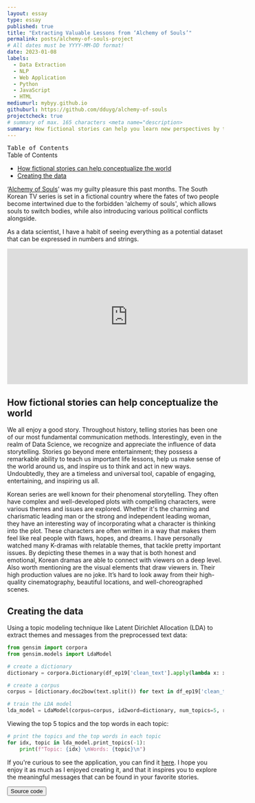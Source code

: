 ```yaml
---
layout: essay
type: essay
published: true
title: "Extracting Valuable Lessons from ‘Alchemy of Souls’"
permalink: posts/alchemy-of-souls-project
# All dates must be YYYY-MM-DD format!
date: 2023-01-08
labels:
  - Data Extraction
  - NLP
  - Web Application
  - Python
  - JavaScript
  - HTML
mediumurl: mybyy.github.io
githuburl: https://github.com/dduyg/alchemy-of-souls
projectcheck: true
# summary of max. 165 characters <meta name="description>
summary: How fictional stories can help you learn new perspectives by turning it into a data-based web application.
---
```


<div class="ui fluid floating labeled icon dropdown button">
  <i class="caret down icon"></i>
  <span style="font-family: 'Source Code Pro', monospace;" class="text">Table of Contents</span>
  <div class="menu">
    <div class="ui grey message">
      <div class="header">Table of Contents</div>
  <ul class="list">
    <li><a href="#section-1" class="lined">How fictional stories can help conceptualize the world</a></li>
    <li><a href="#section-2" class="lined">Creating the data</a></li>
  </ul>
    </div>
  </div>
</div>

‘<a href="https://www.imdb.com/title/tt20859920/" target="_blank" class="lined">Alchemy of Souls</a>’ was my guilty pleasure this past months. The South Korean TV series is set in a fictional country where the fates of two people become intertwined due to the forbidden 'alchemy of souls', which allows souls to switch bodies, while also introducing various political conflicts alongside.

As a data scientist, I have a habit of seeing everything as a potential dataset that can be expressed in numbers and strings.

<div class="ui embed">
  <iframe width="560" height="315" src="https://www.youtube.com/embed/axXUNvd47GI?cc_load_policy=1" title="YouTube video player" frameborder="0" allow="accelerometer; autoplay; clipboard-write; encrypted-media; gyroscope; picture-in-picture; web-share" allowfullscreen></iframe> 
</div>


## <a id="section-1"></a>How fictional stories can help conceptualize the world

We all enjoy a good story. Throughout history, telling stories has been one of our most fundamental communication methods. Interestingly, even in the realm of Data Science, we recognize and appreciate the influence of data storytelling. Stories go beyond mere entertainment; they possess a remarkable ability to teach us important life lessons, help us make sense of the world around us, and inspire us to think and act in new ways. Undoubtedly, they are a timeless and universal tool, capable of engaging, entertaining, and inspiring us all.

Korean series are well known for their phenomenal storytelling. They often have complex and well-developed plots with compelling characters, were various themes and issues are explored. Whether it's the charming and charismatic leading man or the strong and independent leading woman, they have an interesting way of incorporating what a character is thinking into the plot. These characters are often written in a way that makes them feel like real people with flaws, hopes, and dreams. I have personally watched many K-dramas with relatable themes, that tackle pretty important issues. By depicting these themes in a way that is both honest and emotional, Korean dramas are able to connect with viewers on a deep level. Also worth mentioning are the visual elements that draw viewers in. Their high production values are no joke. It’s hard to look away from their high-quality cinematography, beautiful locations, and well-choreographed scenes.

## <a id="section-2"></a>Creating the data

Using a topic modeling technique like Latent Dirichlet Allocation (LDA) to extract themes and messages from the preprocessed text data:

```python
from gensim import corpora
from gensim.models import LdaModel

# create a dictionary
dictionary = corpora.Dictionary(df_ep19['clean_text'].apply(lambda x: x.split()))

# create a corpus
corpus = [dictionary.doc2bow(text.split()) for text in df_ep19['clean_text']]

# train the LDA model
lda_model = LdaModel(corpus=corpus, id2word=dictionary, num_topics=5, random_state=42)
```

Viewing the top 5 topics and the top words in each topic:

```python
# print the topics and the top words in each topic
for idx, topic in lda_model.print_topics(-1):
    print(f"Topic: {idx} \nWords: {topic}\n")
```

If you're curious to see the application, you can find it <a href="https://dduyg.github.io/alchemy-of-souls/" target="_blank" class="home">here</a>. <i class="small grey external alternate icon"></i> I hope you enjoy it as much as I enjoyed creating it, and that it inspires you to explore the meaningful messages that can be found in your favorite stories. 

<a href="https://github.com/dduyg/alchemy-of-souls" target="_blank">
   <button class="ui black button"> <i class="large github icon"></i> Source code </button>
</a>


<script>
  $('.ui.dropdown')
  .dropdown();
</script>

<script>
  $('.ui.embed').embed();
</script>
